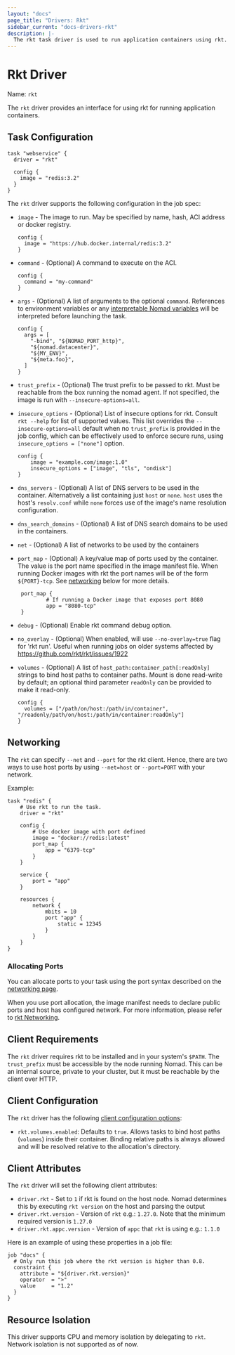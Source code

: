```yaml
---
layout: "docs"
page_title: "Drivers: Rkt"
sidebar_current: "docs-drivers-rkt"
description: |-
  The rkt task driver is used to run application containers using rkt.
---
```


# Rkt Driver

Name: `rkt`

The `rkt` driver provides an interface for using rkt for running
application containers.

## Task Configuration

```hcl
task "webservice" {
  driver = "rkt"

  config {
    image = "redis:3.2"
  }
}
```

The `rkt` driver supports the following configuration in the job spec:

* `image` - The image to run. May be specified by name, hash, ACI address
  or docker registry.

    ```hcl
    config {
      image = "https://hub.docker.internal/redis:3.2"
    }
    ```

* `command` - (Optional) A command to execute on the ACI.

    ```hcl
    config {
      command = "my-command"
    }
    ```

* `args` - (Optional) A list of arguments to the optional `command`. References
  to environment variables or any [interpretable Nomad
  variables](/docs/runtime/interpolation.html) will be interpreted before
  launching the task.

    ```hcl
    config {
      args = [
        "-bind", "${NOMAD_PORT_http}",
        "${nomad.datacenter}",
        "${MY_ENV}",
        "${meta.foo}",
      ]
    }
    ```

* `trust_prefix` - (Optional) The trust prefix to be passed to rkt. Must be
  reachable from the box running the nomad agent. If not specified, the image is
  run with `--insecure-options=all`.

* `insecure_options` - (Optional) List of insecure options for rkt. Consult `rkt --help`
  for list of supported values. This list overrides the `--insecure-options=all` default when
  no ```trust_prefix``` is provided in the job config, which can be effectively used to enforce
  secure runs, using ```insecure_options = ["none"]``` option.

  ```hcl
  config {
      image = "example.com/image:1.0"
      insecure_options = ["image", "tls", "ondisk"]
  }
  ```

* `dns_servers` - (Optional) A list of DNS servers to be used in the container.
  Alternatively a list containing just `host` or `none`. `host` uses the host's
  `resolv.conf` while `none` forces use of the image's name resolution configuration.

* `dns_search_domains` - (Optional) A list of DNS search domains to be used in
   the containers.

* `net` - (Optional) A list of networks to be used by the containers

* `port_map` - (Optional) A key/value map of ports used by the container. The
   value is the port name specified in the image manifest file.  When running
   Docker images with rkt the port names will be of the form `${PORT}-tcp`. See
   [networking](#networking) below for more details.

   ```hcl
    port_map {
            # If running a Docker image that exposes port 8080
            app = "8080-tcp"
    }
   ```
   

* `debug` - (Optional) Enable rkt command debug option.

* `no_overlay` - (Optional) When enabled, will use `--no-overlay=true` flag for 'rkt run'.
  Useful when running jobs on older systems affected by https://github.com/rkt/rkt/issues/1922

* `volumes` - (Optional) A list of `host_path:container_path[:readOnly]` strings to bind
  host paths to container paths.
  Mount is done read-write by default; an optional third parameter `readOnly` can be provided
  to make it read-only.

    ```hcl
    config {
      volumes = ["/path/on/host:/path/in/container", "/readonly/path/on/host:/path/in/container:readOnly"]
    }
    ```

## Networking

The `rkt` can specify `--net` and `--port` for the rkt client. Hence, there are two ways to use host ports by
using `--net=host` or `--port=PORT` with your network.

Example:

```
task "redis" {
	# Use rkt to run the task.
	driver = "rkt"

	config {
		# Use docker image with port defined
		image = "docker://redis:latest"
		port_map {
			app = "6379-tcp"
		}
	}

	service {
		port = "app"
	}

	resources {
		network {
			mbits = 10
			port "app" {
			    static = 12345
			}
		}
	}
}
```

### Allocating Ports

You can allocate ports to your task using the port syntax described on the
[networking page](/docs/job-specification/network.html).

When you use port allocation, the image manifest needs to declare public ports and host has configured network.
For more information, please refer to [rkt Networking](https://coreos.com/rkt/docs/latest/networking/overview.html).

## Client Requirements

The `rkt` driver requires rkt to be installed and in your system's `$PATH`.
The `trust_prefix` must be accessible by the node running Nomad. This can be an
internal source, private to your cluster, but it must be reachable by the client
over HTTP.

## Client Configuration

The `rkt` driver has the following [client configuration
options](/docs/agent/configuration/client.html#options):

* `rkt.volumes.enabled`: Defaults to `true`. Allows tasks to bind host paths
  (`volumes`) inside their container. Binding relative paths is always allowed
  and will be resolved relative to the allocation's directory.


## Client Attributes

The `rkt` driver will set the following client attributes:

* `driver.rkt` - Set to `1` if rkt is found on the host node. Nomad determines
  this by executing `rkt version` on the host and parsing the output
* `driver.rkt.version` - Version of `rkt` e.g.: `1.27.0`. Note that the minimum required
  version is `1.27.0`
* `driver.rkt.appc.version` - Version of `appc` that `rkt` is using e.g.: `1.1.0`

Here is an example of using these properties in a job file:

```hcl
job "docs" {
  # Only run this job where the rkt version is higher than 0.8.
  constraint {
    attribute = "${driver.rkt.version}"
    operator  = ">"
    value     = "1.2"
  }
}
```

## Resource Isolation

This driver supports CPU and memory isolation by delegating to `rkt`. Network
isolation is not supported as of now.
